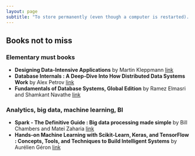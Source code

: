 ```yaml
---
layout: page
subtitle: "To store permanently (even though a computer is restarted). To send over the network. To look for information. To analyze and visualize."
---
```


## Books not to miss
### Elementary must books
 - **Designing Data-Intensive Applications** by Martin Kleppmann [link](https://www.bookdepository.com/Designing-Data-Intensive-Applications-Martin-Kleppmann/9781449373320)
 - **Database Internals : A Deep-Dive Into How Distributed Data Systems Work** by Alex Petrov [link](https://www.bookdepository.com/Database-Internals-Alex-Petrov/9781492040347)
 - **Fundamentals of Database Systems, Global Edition** by Ramez Elmasri and Shamkant Navathe [link](https://www.bookdepository.com/Fundamentals-Database-Systems-Global-Edition-Ramez-Elmasri/9781292097619)

 ### Analytics, big data, machine learning, BI
 - **Spark - The Definitive Guide : Big data processing made simple** by Bill Chambers and Matei Zaharia [link](https://www.bookdepository.com/Spark-Definitive-Guide-Bill-Chambers/9781491912218)
 - **Hands-on Machine Learning with Scikit-Learn, Keras, and TensorFlow : Concepts, Tools, and Techniques to Build Intelligent Systems** by Aurélien Géron [link](https://www.bookdepository.com/Hands-on-Machine-Learning-with-Scikit-Learn-Keras-TensorFlow-Aur%C3%A9lien-G%C3%A9ron/9781492032649)

